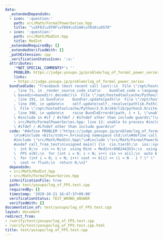 ```yaml
---
data:
  _extendedDependsOn:
  - icon: ':question:'
    path: src/Math/FormalPowerSeries.hpp
    title: "\u5F62\u5F0F\u7684\u51AA\u7D1A\u6570"
  - icon: ':question:'
    path: src/Math/ModInt.hpp
    title: ModInt
  _extendedRequiredBy: []
  _extendedVerifiedWith: []
  _pathExtension: cpp
  _verificationStatusIcon: ':x:'
  attributes:
    '*NOT_SPECIAL_COMMENTS*': ''
    PROBLEM: https://judge.yosupo.jp/problem/log_of_formal_power_series
    links:
    - https://judge.yosupo.jp/problem/log_of_formal_power_series
  bundledCode: "Traceback (most recent call last):\n  File \"/opt/hostedtoolcache/Python/3.9.0/x64/lib/python3.9/site-packages/onlinejudge_verify/documentation/build.py\"\
    , line 71, in _render_source_code_stat\n    bundled_code = language.bundle(stat.path,\
    \ basedir=basedir).decode()\n  File \"/opt/hostedtoolcache/Python/3.9.0/x64/lib/python3.9/site-packages/onlinejudge_verify/languages/cplusplus.py\"\
    , line 191, in bundle\n    bundler.update(path)\n  File \"/opt/hostedtoolcache/Python/3.9.0/x64/lib/python3.9/site-packages/onlinejudge_verify/languages/cplusplus_bundle.py\"\
    , line 399, in update\n    self.update(self._resolve(pathlib.Path(included), included_from=path))\n\
    \  File \"/opt/hostedtoolcache/Python/3.9.0/x64/lib/python3.9/site-packages/onlinejudge_verify/languages/cplusplus_bundle.py\"\
    , line 398, in update\n    raise BundleErrorAt(path, i + 1, \"unable to process\
    \ #include in #if / #ifdef / #ifndef other than include guards\")\nonlinejudge_verify.languages.cplusplus_bundle.BundleErrorAt:\
    \ src/Math/FormalPowerSeries.hpp: line 12: unable to process #include in #if /\
    \ #ifdef / #ifndef other than include guards\n"
  code: "#define PROBLEM \"https://judge.yosupo.jp/problem/log_of_formal_power_series\"\
    \n\n#include <bits/stdc++.h>\nusing namespace std;\n\n#define call_from_test\n\
    #include \"src/Math/ModInt.hpp\"\n#include \"src/Math/FormalPowerSeries.hpp\"\n\
    #undef call_from_test\n\nsigned main() {\n  cin.tie(0);\n  ios::sync_with_stdio(0);\n\
    \  int N;\n  cin >> N;\n  using Mint = ModInt<998244353>;\n  using FPS = FormalPowerSeries<Mint>;\n\
    \  FPS a(N);\n  for (int i = 0; i < N; i++) cin >> a[i];\n  auto b = a.log();\n\
    \  for (int i = 0; i < N; i++) cout << b[i] << (i < N - 1 ? \" \" : \"\\n\");\n\
    \  cout << flush;\n  return 0;\n}"
  dependsOn:
  - src/Math/ModInt.hpp
  - src/Math/FormalPowerSeries.hpp
  isVerificationFile: true
  path: test/yosupo/log_of_FPS.test.cpp
  requiredBy: []
  timestamp: '2020-10-21 16:47:37+09:00'
  verificationStatus: TEST_WRONG_ANSWER
  verifiedWith: []
documentation_of: test/yosupo/log_of_FPS.test.cpp
layout: document
redirect_from:
- /verify/test/yosupo/log_of_FPS.test.cpp
- /verify/test/yosupo/log_of_FPS.test.cpp.html
title: test/yosupo/log_of_FPS.test.cpp
---
```

